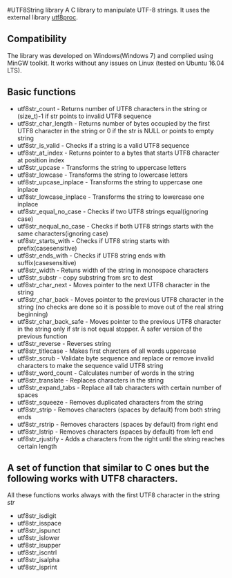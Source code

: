 #UTF8String library
A C library to manipulate UTF-8 strings. It uses the external library [utf8proc](https://github.com/JuliaLang/utf8proc).

## Compatibility
The library was developed on Windows(Windows 7) and complied using MinGW toolkit.
It works without any issues on Linux (tested on Ubuntu 16.04 LTS).

## Basic functions

* utf8str_count - Returns number of UTF8 characters in the string or (size_t)-1 if str points to invalid UTF8 sequence
* utf8str_char_length - Returns number of bytes occupied by the first UTF8 character in the string or 0 if the str is NULL or points to empty string
* utf8str_is_valid - Checks if a string is a valid UTF8 sequence
* utf8str_at_index - Returns pointer to a bytes that starts UTF8 character at position index
* utf8str_upcase - Transforms the string to uppercase letters
* utf8str_lowcase - Transforms the string to lowercase letters
* utf8str_upcase_inplace - Transforms the string to uppercase one inplace
* utf8str_lowcase_inplace - Transforms the string to lowercase one inplace
* utf8str_equal_no_case - Checks if two UTF8 strings equal(ignoring case)
* utf8str_nequal_no_case - Checks if both UTF8 strings starts with the same characters(ignoring case)
* utf8str_starts_with - Checks if UTF8 string starts with prefix(casesensitive)
* utf8str_ends_with - Checks if UTF8 string ends with suffix(casesensitive)
* utf8str_width - Retuns width of the string in monospace characters
* utf8str_substr - copy substring from src to dest
* utf8str_char_next - Moves pointer to the next UTF8 character in the string
* utf8str_char_back - Moves pointer to the previous UTF8 character in the string (no checks are done so it is possible to move out of the real string beginning)
* utf8str_char_back_safe - Moves pointer to the previous UTF8 character in the string only if str is not equal stopper. A safer version of the previous function
* utf8str_reverse - Reverses string
* utf8str_titlecase - Makes first charcters of all words uppercase
* utf8str_scrub - Validate byte sequence and replace or remove invalid characters to make the sequence valid UTF8 string
* utf8str_word_count - Calculates number of words in the string
* utf8str_translate - Replaces characters in the string
* utf8str_expand_tabs - Replace all tab characters with certain number of spaces
* utf8str_squeeze - Removes duplicated characters from the string
* utf8str_strip - Removes characters (spaces by default) from both string ends
* utf8str_rstrip - Removes characters (spaces by default) from right end
* utf8str_lstrip - Removes characters (spaces by default) from left end
* utf8str_rjustify - Adds a characters from the right until the string reaches certain length

## A set of function that similar to C ones but the following works with UTF8 characters.
All these functions works always with the first UTF8 character in the string *str*

* utf8str_isdigit
* utf8str_isspace
* utf8str_ispunct
* utf8str_islower
* utf8str_isupper
* utf8str_iscntrl
* utf8str_isalpha
* utf8str_isprint
